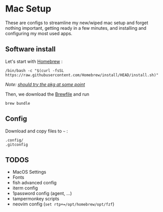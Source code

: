 # Mac Setup

These are configs to streamline my new/wiped mac setup and forget nothing important, getting ready in a few minutes, and installing and configuring my most used apps.

## Software install

Let's start with [Homebrew](https://brew.sh) :
```
/bin/bash -c "$(curl -fsSL https://raw.githubusercontent.com/Homebrew/install/HEAD/install.sh)"
```

*Note: [should try the pkg at some point](https://github.com/Homebrew/brew/releases/latest)*

Then, we download the [Brewfile](Brewfile) and run
```
brew bundle
```

## Config 

Download and copy files to `~` :
```
.config/
.gitconfig
```

## TODOS
- MacOS Settings
- Fonts
- fish advanced config
- iterm config
- 1password config (agent, ...)
- tampermonkey scripts
- neovim config (`set rtp+=/opt/homebrew/opt/fzf`)
